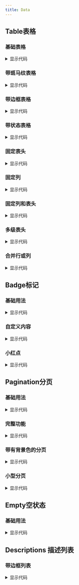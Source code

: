 ```yaml
---
title: Data
---
```


## Table表格

### 基础表格

<table-base style="margin-top:24px" />

<details>
  <summary>显示代码</summary>

  <<< @/docs/.vuepress/documents/table/base.md
</details>

### 带斑马纹表格

<table-zebra-stripe style="margin-top:24px" />

<details>
  <summary>显示代码</summary>

  <<< @/docs/.vuepress/documents/table/zebra-stripe.md
</details>

### 带边框表格

<table-border style="margin-top:24px" />

<details>
  <summary>显示代码</summary>

  <<< @/docs/.vuepress/documents/table/border.md
</details>

### 带状态表格

<table-status style="margin-top:24px" />

<details>
  <summary>显示代码</summary>

  <<< @/docs/.vuepress/documents/table/status.md
</details>

### 固定表头

<table-fixed-header style="margin-top:24px" />

<details>
  <summary>显示代码</summary>

  <<< @/docs/.vuepress/documents/table/fixed-header.md
</details>

### 固定列

<table-fixed-column style="margin-top:24px" />

<details>
  <summary>显示代码</summary>

  <<< @/docs/.vuepress/documents/table/fixed-column.md
</details>

### 固定列和表头

<table-fixed-header-column style="margin-top:24px" />

<details>
  <summary>显示代码</summary>

  <<< @/docs/.vuepress/documents/table/fixed-header-column.md
</details>

### 多级表头

<table-multi-header style="margin-top:24px" />

<details>
  <summary>显示代码</summary>

  <<< @/docs/.vuepress/documents/table/multi-header.md
</details>

### 合并行或列

<table-merge-cell style="margin-top:24px" />

<details>
  <summary>显示代码</summary>

  <<< @/docs/.vuepress/documents/table/merge-cell.md
</details>

## Badge标记
### 基础用法

<badge-base style="margin-top:24px" />

<details>
  <summary>显示代码</summary>

  <<< @/docs/.vuepress/documents/badge/base.md
</details>

### 自定义内容

<badge-diy-content style="margin-top:24px" />

<details>
  <summary>显示代码</summary>

  <<< @/docs/.vuepress/documents/badge/diy-content.md
</details>

### 小红点

<badge-red-dot style="margin-top:24px" />

<details>
  <summary>显示代码</summary>

  <<< @/docs/.vuepress/documents/badge/red-dot.md
</details>

## Pagination分页
### 基础用法

<pagination-base style="margin-top:24px" />

<details>
  <summary>显示代码</summary>

  <<< @/docs/.vuepress/documents/pagination/base.md
</details>

### 完整功能

<pagination-full style="margin-top:24px" />

<details>
  <summary>显示代码</summary>

  <<< @/docs/.vuepress/documents/pagination/full.md
</details>

### 带有背景色的分页

<pagination-background style="margin-top:24px" />

<details>
  <summary>显示代码</summary>

  <<< @/docs/.vuepress/documents/pagination/background.md
</details>

### 小型分页

<pagination-small-size style="margin-top:24px" />

<details>
  <summary>显示代码</summary>

  <<< @/docs/.vuepress/documents/pagination/small-size.md
</details>

## Empty空状态

### 基础用法

<empty-base style="margin-top:24px" />

<details>
  <summary>显示代码</summary>

  <<< @/docs/.vuepress/documents/empty/base.md
</details>

## Descriptions 描述列表

### 带边框列表

<descriptions-border style="margin-top:24px" />

<details>
  <summary>显示代码</summary>

  <<< @/docs/.vuepress/documents/descriptions/border.md
</details>
